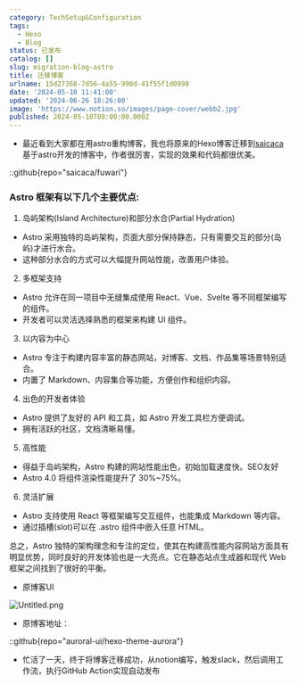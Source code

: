 ```yaml
---
category: TechSetup&Configuration
tags:
  - Hexo
  - Blog
status: 已发布
catalog: []
slug: migration-blog-astro
title: 迁移博客
urlname: 15d27368-7d56-4a55-998d-41f55f1d0998
date: '2024-05-10 11:41:00'
updated: '2024-06-26 18:26:00'
image: 'https://www.notion.so/images/page-cover/webb2.jpg'
published: 2024-05-10T08:00:00.000Z
---
```

- 最近看到大家都在用astro重构博客，我也将原来的Hexo博客迁移到[saicaca](https://github.com/saicaca/fuwari)基于astro开发的博客中，作者很厉害，实现的效果和代码都很优美。

::github{repo="saicaca/fuwari"}


### Astro 框架有以下几个主要优点:



1. 岛屿架构(Island Architecture)和部分水合(Partial Hydration)
- Astro 采用独特的岛屿架构，页面大部分保持静态，只有需要交互的部分(岛屿)才进行水合。
- 这种部分水合的方式可以大幅提升网站性能，改善用户体验。

2. 多框架支持
- Astro 允许在同一项目中无缝集成使用 React、Vue、Svelte 等不同框架编写的组件。
- 开发者可以灵活选择熟悉的框架来构建 UI 组件。

3. 以内容为中心
- Astro 专注于构建内容丰富的静态网站，对博客、文档、作品集等场景特别适合。
- 内置了 Markdown、内容集合等功能，方便创作和组织内容。

4. 出色的开发者体验
- Astro 提供了友好的 API 和工具，如 Astro 开发工具栏方便调试。
- 拥有活跃的社区，文档清晰易懂。

5. 高性能
- 得益于岛屿架构，Astro 构建的网站性能出色，初始加载速度快。SEO友好
- Astro 4.0 将组件渲染性能提升了 30%~75%。

6. 灵活扩展
- Astro 支持使用 React 等框架编写交互组件，也能集成 Markdown 等内容。
- 通过插槽(slot)可以在 .astro 组件中嵌入任意 HTML。

总之，Astro 独特的架构理念和专注的定位，使其在构建高性能内容网站方面具有明显优势，同时良好的开发体验也是一大亮点。它在静态站点生成器和现代 Web 框架之间找到了很好的平衡。

- 原博客UI

![Untitled.png](https://prod-files-secure.s3.us-west-2.amazonaws.com/5d24fe63-e567-4804-86f9-9fdc62e13082/3d59c350-432a-4fb6-a08f-0638fef2026e/Untitled.png?X-Amz-Algorithm=AWS4-HMAC-SHA256&X-Amz-Content-Sha256=UNSIGNED-PAYLOAD&X-Amz-Credential=ASIAZI2LB466U2WF44SO%2F20250326%2Fus-west-2%2Fs3%2Faws4_request&X-Amz-Date=20250326T053938Z&X-Amz-Expires=3600&X-Amz-Security-Token=IQoJb3JpZ2luX2VjELz%2F%2F%2F%2F%2F%2F%2F%2F%2F%2FwEaCXVzLXdlc3QtMiJHMEUCIHT2mD9uXhJiqhjLT87JUzpgcssUK1K0ndQn45YZwXNgAiEAjI%2F4RBS2ZwPcwNzucLMZmvdbxf%2BWz2QBMJubSJC9RbMq%2FwMIJRAAGgw2Mzc0MjMxODM4MDUiDCL4DEOFsSZ5hPvj8SrcAx7q3ryrdtfjW%2Fo7flrwglizp16LjAIGrCZaQhzXvMwYYh0dWe9o5ueOVr%2FiG8vQqfeHdjAgB3W%2FHxHyI4XONvcN2KntuBmlmDiT5qBSOcQk%2FySokBxEMzoeevxuLtBETctAKOKf8EgZoMMoUEpaVTks1bZN31Fc%2FCBLJ4zIGMXmXkeU5bqNPJlKJhHWArnRE6cVXEkFIIuRCpaLfXBOqpXpRV1b2jXeI5Ua1xCqbzJ8T0CzzBx%2B8oK2X04X20PZEzMYrCcpWZbRZKCNyIWiPtV%2B6DEU%2FVc%2Fvwq7bBzwOlg8AIEtFXp17V3enf4aXfsFLufd5p7KX%2Fg7R6it51lQnRTLVuFlssd%2Bdqb86jTfyNxLsyGTwle9MLvliueVqv4dgYbD%2BdyACWTSTukYqolfAzV1erbZ1h%2FuwMq%2FDwdUic8yvF5k7oUhnjAs2rRBYYOUHIfztkoYU6U%2FdLr1LJJ%2BoZazRGcrb%2BgcspsC0j9sd08KS5nKYBIFgGorOXG5zRPtTWCXhRPc%2FJqrlOm9h%2B9FOw1evoyH6zUIzDlY9tfp9bPVnB9E1gxyaviTgrBLkbYwWYYoQMIkFaxbzzk%2BPasuU7zkJIJ3ZT16Doywl%2Fh%2BY1V261C2ccw2SGHeJ2uDMKvojb8GOqUBHnjeo8BMzQnHoNScq8f6oNvu4n8Lx2av2NwJan8cui0BLUsFwxmEBlV0BB7H%2BdHy5fV2EjV9MltZQWkKLB5lrDHVRQMf4uZpbubAtzmATEzznzzkNtS%2FMWTartfde4VuZXVo6%2FgzFEYLfY6sm%2FHJxhFjO%2BTYQ2Ggdtn8gwOiPXk3%2Bh%2FGhk5howWhZMLkSdT7t2eh4eHkNJsw855pWje3GVMzi3P8&X-Amz-Signature=3bc97e64315d3c90307321159038ebcad9e8e50182d3e46bd6e3a32d7572cdcb&X-Amz-SignedHeaders=host&x-id=GetObject)

- 原博客地址：

::github{repo="auroral-ui/hexo-theme-aurora"}

- 忙活了一天，终于将博客迁移成功，从notion编写，触发slack，然后调用工作流，执行GitHub Action实现自动发布
